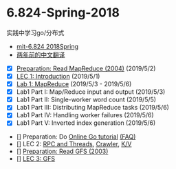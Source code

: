 # 6.824-Spring-2018
实践中学习go/分布式

- [mit-6.824 2018Spring](https://pdos.csail.mit.edu/6.824/schedule.html)
- [两年前的中文翻译](https://github.com/feixiao/Distributed-Systems)
- [x] [Preparation: Read MapReduce (2004)](http://blog.bizcloudsoft.com/wp-content/uploads/Google-MapReduce%E4%B8%AD%E6%96%87%E7%89%88_1.0.pdf) (2019/5/2)
- [x] [LEC 1: Introduction](https://pdos.csail.mit.edu/6.824/notes/l01.txt) (2019/5/1)
- [x] [Lab 1: MapReduce](https://pdos.csail.mit.edu/6.824/labs/lab-1.html) (2019/5/3 - 2019/5/6)
- [x] Lab1 Part I: Map/Reduce input and output (2019/5/3)
- [x] Lab1 Part II: Single-worker word count (2019/5/5)
- [x] Lab1 Part III: Distributing MapReduce tasks (2019/5/6)
- [x] Lab1 Part IV: Handling worker failures (2019/5/6)
- [x] Lab1 Part V: Inverted index generation (2019/5/6)
- [] Preparation: Do [Online Go tutorial](https://tour.go-zh.org/list) [(FAQ)](https://pdos.csail.mit.edu/6.824/papers/tour-faq.txt)
- []  LEC 2: [RPC and Threads](https://pdos.csail.mit.edu/6.824/notes/l-rpc.txt), [Crawler](https://pdos.csail.mit.edu/6.824/notes/crawler.go), [K/V](https://pdos.csail.mit.edu/6.824/notes/kv.go)
- [] [Preparation: Read GFS (2003)](http://blog.bizcloudsoft.com/wp-content/uploads/Google-File-System%E4%B8%AD%E6%96%87%E7%89%88_1.0.pdf)
- [] [LEC 3: GFS](https://pdos.csail.mit.edu/6.824/notes/l-gfs-short.txt)
